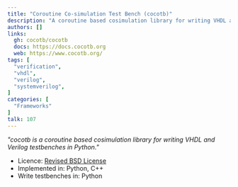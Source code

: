```yaml
---
title: "Coroutine Co-simulation Test Bench (cocotb)"
description: "A coroutine based cosimulation library for writing VHDL and Verilog testbenches in Python"
authors: []
links:
  gh: cocotb/cocotb
  docs: https://docs.cocotb.org
  web: https://www.cocotb.org/
tags: [
  "verification",
  "vhdl",
  "verilog",
  "systemverilog",
]
categories: [
  "Frameworks"
]
talk: 107
---
```


*"cocotb is a coroutine based cosimulation library for writing VHDL and Verilog testbenches in Python."*

<!--more-->

- Licence: [Revised BSD License](https://github.com/cocotb/cocotb/blob/master/LICENSE)
- Implemented in: Python, C++
- Write testbenches in: Python
